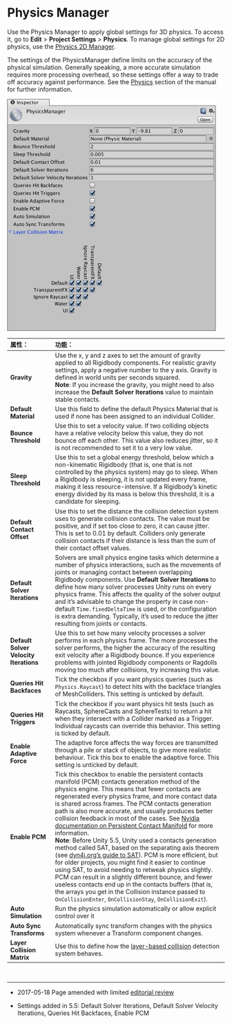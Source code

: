 # Physics Manager

Use the Physics Manager to apply global settings for 3D physics. To access it, go to __Edit__ > __Project Settings__ > __Physics__. To manage global settings for 2D physics, use the [Physics 2D Manager](class-Physics2DManager.html).

The settings of the PhysicsManager define limits on the accuracy of the physical simulation. Generally speaking, a more accurate simulation requires more processing overhead, so these settings offer a way to trade off accuracy against performance. See the [Physics](PhysicsSection.html) section of the manual for further information.

![The PhysicsManager, shown in the Inspector window.](../uploads/Main/PhysicsSet.png)

| **属性：** | **功能：** |
|:---|:---| 
| __Gravity__ | Use the x, y and z axes to set the amount of gravity applied to all Rigidbody components. For realistic gravity settings, apply a negative number to the y axis. Gravity is defined in world units per seconds squared. <br/>**Note**: If you increase the gravity, you might need to also increase the **Default Solver Iterations** value to maintain stable contacts. |
| __Default Material__ | Use this field to define the default Physics Material that is used if none has been assigned to an individual Collider. |
| __Bounce Threshold__ | Use this to set a velocity value. If two colliding objects have a relative velocity below this value, they do not bounce off each other. This value also reduces jitter, so it is not recommended to set it to a very low value. |
| __Sleep Threshold__ | Use this to set a global energy threshold, below which a non-kinematic Rigidbody (that is, one that is not controlled by the physics system) may go to sleep. When a Rigidbody is sleeping, it is not updated every frame, making it less resource-intensive. If a Rigidbody’s kinetic energy divided by its mass is below this threshold, it is a candidate for sleeping. |
| __Default Contact Offset__ | Use this to set the distance the collision detection system uses to generate collision contacts. The value must be positive, and if set too close to zero, it can cause jitter. This is set to 0.01 by default. Colliders only generate collision contacts if their distance is less than the sum of their contact offset values.  |
| __Default Solver Iterations__ | Solvers are small physics engine tasks which determine a number of physics interactions, such as the movements of joints or managing contact between overlapping Rigidbody components. Use **Default Solver Iterations** to define how many solver processes Unity runs on every physics frame. This affects the quality of the solver output and it’s advisable to change the property in case non-default `Time.fixedDeltaTime` is used, or the configuration is extra demanding. Typically, it’s used to reduce the jitter resulting from joints or contacts.  |
| __Default Solver Velocity Iterations__ | Use this to set how many velocity processes a solver performs in each physics frame. The more processes the solver performs, the higher the accuracy of the resulting exit velocity after a Rigidbody bounce. If you experience problems with jointed Rigidbody components or Ragdolls moving too much after collisions, try increasing this value. |
| __Queries Hit Backfaces__ | Tick the checkbox if you want physics queries (such as `Physics.Raycast`) to detect hits with the backface triangles of MeshColliders. This setting is unticked by default. |
| __Queries Hit Triggers__ | Tick the checkbox if you want physics hit tests (such as Raycasts, SphereCasts and SphereTests) to return a hit when they intersect with a Collider marked as a Trigger. Individual raycasts can override this behavior. This setting is ticked by default. |
| __Enable Adaptive Force__ | The adaptive force affects the way forces are transmitted through a pile or stack of objects, to give more realistic behaviour. Tick this box to enable the adaptive force. This setting is unticked by default. |
| __Enable PCM__ | Tick this checkbox to enable the persistent contacts manifold (PCM) contacts generation method of the physics engine. This means that fewer contacts are regenerated every physics frame, and more contact data is shared across frames. The PCM contacts generation path is also more accurate, and usually produces better collision feedback in most of the cases. See [Nvidia documentation on Persistent Contact Manifold](http://docs.nvidia.com/gameworks/content/gameworkslibrary/physx/guide/Manual/AdvancedCollisionDetection.html#persistent-contact-manifold-pcm) for more information. <br/>**Note**: Before Unity 5.5, Unity used a contacts generation method called SAT, based on the separating axis theorem (see [dyn4j.org’s guide to SAT](http://www.dyn4j.org/2010/01/sat/)). PCM is more efficient, but for older projects, you might find it easier to continue using SAT, to avoid needing to retweak physics slightly. PCM can result in a slightly different bounce, and fewer useless contacts end up in the contacts buffers (that is, the arrays you get in the Collision instance passed to `OnCollisionEnter`, `OnCollisionStay`, `OnCollisionExit`). |
| __Auto Simulation__ | Run the physics simulation automatically or allow explicit control over it|
| __Auto Sync Transforms__ | Automatically sync transform changes with the physics system whenever a Transform component changes. |
| __Layer Collision Matrix__ | Use this to define how the [layer-based collision](LayerBasedCollision.html) detection system behaves. |


<br/> 

---
* <span class="page-edit"> 2017-05-18  Page amended with limited [editorial review](DocumentationEditorialReview.html)
</span>

* <span class="page-history">Settings added in 5.5: Default Solver Iterations, Default Solver Velocity Iterations, Queries Hit Backfaces, Enable PCM</span>
